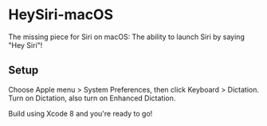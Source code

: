 # HeySiri-macOS
The missing piece for Siri on macOS: The ability to launch Siri by saying "Hey Siri"!

## Setup
Choose Apple menu > System Preferences, then click Keyboard > Dictation. Turn on Dictation, also turn on Enhanced Dictation.

Build using Xcode 8 and you're ready to go!
